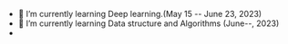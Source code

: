 - 🌱 I’m currently learning Deep learning.(May 15 -- June 23, 2023)
- 🌱 I’m currently learning Data structure and Algorithms (June--, 2023)
- 
<!---
jaeohshin/jaeohshin is a ✨ special ✨ repository because its `README.md` (this file) appears on your GitHub profile.
You can click the Preview link to take a look at your changes.
--->
